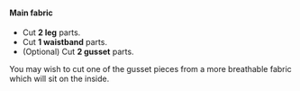 
#### Main fabric

   - Cut **2 leg** parts.
   - Cut **1 waistband** parts.
   - (Optional) Cut **2 gusset** parts.
   
<Note>

You may wish to cut one of the gusset pieces from a more breathable fabric which will sit on the inside.

</Note>
